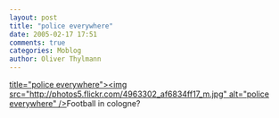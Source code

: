 ```yaml
---
layout: post
title: "police everywhere"
date: 2005-02-17 17:51
comments: true
categories: Moblog
author: Oliver Thylmann
---
```



[ title=&quot;police everywhere&quot;&gt;&lt;img src=&quot;http://photos5.flickr.com/4963302_af6834ff17_m.jpg&quot; alt=&quot;police everywhere&quot; /&gt;](http://www.flickr.com/photos/oliver/4963302/)Football in cologne?



